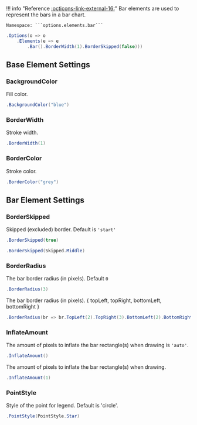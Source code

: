 !!! info "Reference [:octicons-link-external-16:](https://www.chartjs.org/docs/latest/configuration/elements.html#bar-configuration)"
	Bar elements are used to represent the bars in a bar chart.

	Namespace: ```options.elements.bar```

```csharp hl_lines="3" linenums="1"
.Options(o => o
    .Elements(e => e
        .Bar().BorderWidth(1).BorderSkipped(false)))
```

## Base Element Settings

### BackgroundColor
Fill color.
```csharp
.BackgroundColor("blue")
```

### BorderWidth
Stroke width.
```csharp
.BorderWidth(1)
```

### BorderColor
Stroke color.
```csharp
.BorderColor("grey")
```

## Bar Element Settings

### BorderSkipped
Skipped (excluded) border. Default is ```'start'```
```csharp
.BorderSkipped(true)
```
```csharp
.BorderSkipped(Skipped.Middle)
```

### BorderRadius
The bar border radius (in pixels). Default ```0```
```csharp
.BorderRadius(3)
```
The bar border radius (in pixels). { topLeft, topRight, bottomLeft, bottomRight }
```csharp
.BorderRadius(br => br.TopLeft(2).TopRight(3).BottomLeft(2).BottomRight(3))
```

### InflateAmount
The amount of pixels to inflate the bar rectangle(s) when drawing is ```'auto'```.
```csharp
.InflateAmount()
```
The amount of pixels to inflate the bar rectangle(s) when drawing.
```csharp
.InflateAmount(1)
```

### PointStyle
Style of the point for legend. Default is 'circle'.
```csharp
.PointStyle(PointStyle.Star)
```

